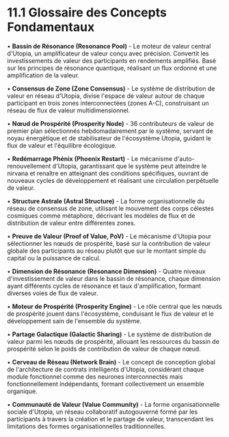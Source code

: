 # 11.1 Glossaire des Concepts Fondamentaux

• **Bassin de Résonance (Resonance Pool)** - Le moteur de valeur central d'Utopia, un amplificateur de valeur conçu avec précision. Convertit les investissements de valeur des participants en rendements amplifiés. Basé sur les principes de résonance quantique, réalisant un flux ordonné et une amplification de la valeur.

• **Consensus de Zone (Zone Consensus)** - Le système de distribution de valeur en réseau d'Utopia, divise l'espace de valeur autour de chaque participant en trois zones interconnectées (zones A-C), construisant un réseau de flux de valeur multidimensionnel.

• **Nœud de Prospérité (Prosperity Node)** - 36 contributeurs de valeur de premier plan sélectionnés hebdomadairement par le système, servant de noyau énergétique et de stabilisateur de l'écosystème Utopia, guidant le flux de valeur et l'équilibre écologique.

• **Redémarrage Phénix (Phoenix Restart)** - Le mécanisme d'auto-renouvellement d'Utopia, garantissant que le système peut atteindre le nirvana et renaître en atteignant des conditions spécifiques, ouvrant de nouveaux cycles de développement et réalisant une circulation perpétuelle de valeur.

• **Structure Astrale (Astral Structure)** - La forme organisationnelle du réseau de consensus de zone, utilisant le mouvement des corps célestes cosmiques comme métaphore, décrivant les modèles de flux et de distribution de valeur entre différentes zones.

• **Preuve de Valeur (Proof of Value, PoV)** - Le mécanisme d'Utopia pour sélectionner les nœuds de prospérité, basé sur la contribution de valeur globale des participants au réseau plutôt que sur le montant simple du capital ou la puissance de calcul.

• **Dimension de Résonance (Resonance Dimension)** - Quatre niveaux d'investissement de valeur dans le bassin de résonance, chaque dimension ayant différents cycles de résonance et taux d'amplification, formant diverses voies de flux de valeur.

• **Moteur de Prospérité (Prosperity Engine)** - Le rôle central que les nœuds de prospérité jouent dans l'écosystème, conduisant le flux de valeur et le développement sain de l'ensemble du système.

• **Partage Galactique (Galactic Sharing)** - Le système de distribution de valeur parmi les nœuds de prospérité, allouant les ressources du bassin de prospérité selon le poids de contribution de valeur de chaque nœud.

• **Cerveau de Réseau (Network Brain)** - Le concept de conception global de l'architecture de contrats intelligents d'Utopia, considérant chaque module fonctionnel comme des neurones interconnectés mais fonctionnellement indépendants, formant collectivement un ensemble organique.

• **Communauté de Valeur (Value Community)** - La forme organisationnelle sociale d'Utopia, un réseau collaboratif autogouverné formé par les participants à travers la création et le partage de valeur, transcendant les limitations des formes organisationnelles traditionnelles.